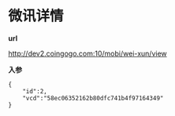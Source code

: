 # 微讯详情 #


**url**

http://dev2.coingogo.com:10/mobi/wei-xun/view

**入参**

	{
		"id":2,
		"vcd":"58ec06352162b80dfc741b4f97164349"
	}